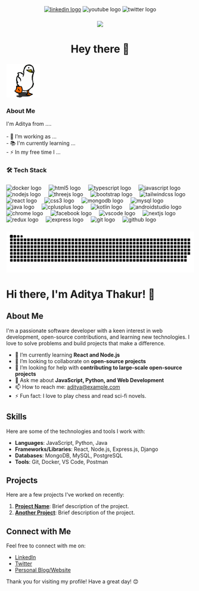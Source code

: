 <!-- <div align="center">
  <img height="30" src="./duck waddle.gif"  />
</div> -->

<!-- ### -->

<div align="center">
  <a href="https://www.linkedin.com/in/adityasingh-js/" ><img src="https://img.shields.io/static/v1?message=LinkedIn&logo=linkedin&label=&color=0077B5&logoColor=white&labelColor=&style=for-the-badge" height="25" alt="linkedin logo"  /></a>
  <img src="https://img.shields.io/static/v1?message=Youtube&logo=youtube&label=&color=FF0000&logoColor=white&labelColor=&style=for-the-badge" height="25" alt="youtube logo"  />
  <img src="https://img.shields.io/static/v1?message=Twitter&logo=twitter&label=&color=1DA1F2&logoColor=white&labelColor=&style=for-the-badge" height="25" alt="twitter logo"  />
</div>

###

<div align="center">
  <img src="https://visitor-badge.laobi.icu/badge?page_id=Thakur-Aditya.Thakur-Aditya&"  />
</div>

###

<h1 align="center">Hey there 👋</h1>

###


<img height="90" src="./duck waddle.gif"/>
<h3 align="left"> About Me</h3>


<p align="left">I'm Aditya from ....<br><br>- 🔭 I’m working as ...<br>- 📚 I'm currently learning ...<br>- ⚡ In my free time I ...</p>

###

<h3 align="left">🛠 Tech Stack</h3>

###

<div align="left">
  <img src="https://cdn.jsdelivr.net/gh/devicons/devicon/icons/docker/docker-plain-wordmark.svg" height="40" alt="docker logo"  />
  <img width="12" />
  <img src="https://cdn.jsdelivr.net/gh/devicons/devicon/icons/html5/html5-original.svg" height="40" alt="html5 logo"  />
  <img width="12" />
  <img src="https://cdn.jsdelivr.net/gh/devicons/devicon/icons/typescript/typescript-original.svg" height="40" alt="typescript logo"  />
  <img width="12" />
  <img src="https://cdn.jsdelivr.net/gh/devicons/devicon/icons/javascript/javascript-original.svg" height="40" alt="javascript logo"  />
  <img width="12" />
  <img src="https://cdn.jsdelivr.net/gh/devicons/devicon/icons/nodejs/nodejs-original.svg" height="40" alt="nodejs logo"  />
  <img width="12" />
  <img src="https://cdn.jsdelivr.net/gh/devicons/devicon/icons/threejs/threejs-original.svg" height="40" alt="threejs logo"  />
  <img width="12" />
  <img src="https://cdn.jsdelivr.net/gh/devicons/devicon/icons/bootstrap/bootstrap-original.svg" height="40" alt="bootstrap logo"  />
  <img width="12" />
  <img src="https://cdn.jsdelivr.net/gh/devicons/devicon/icons/tailwindcss/tailwindcss-original-wordmark.svg" height="40" alt="tailwindcss logo"  />
  <img width="12" />
  <img src="https://cdn.jsdelivr.net/gh/devicons/devicon/icons/react/react-original.svg" height="40" alt="react logo"  />
  <img width="12" />
  <img src="https://cdn.jsdelivr.net/gh/devicons/devicon/icons/css3/css3-original.svg" height="40" alt="css3 logo"  />
  <img width="12" />
  <img src="https://cdn.jsdelivr.net/gh/devicons/devicon/icons/mongodb/mongodb-original.svg" height="40" alt="mongodb logo"  />
  <img width="12" />
  <img src="https://cdn.jsdelivr.net/gh/devicons/devicon/icons/mysql/mysql-original.svg" height="40" alt="mysql logo"  />
  <img width="12" />
  <img src="https://cdn.jsdelivr.net/gh/devicons/devicon/icons/java/java-original.svg" height="40" alt="java logo"  />
  <img width="12" />
  <img src="https://cdn.jsdelivr.net/gh/devicons/devicon/icons/cplusplus/cplusplus-original.svg" height="40" alt="cplusplus logo"  />
  <img width="12" />
  <img src="https://cdn.jsdelivr.net/gh/devicons/devicon/icons/kotlin/kotlin-original.svg" height="40" alt="kotlin logo"  />
  <img width="12" />
  <img src="https://cdn.jsdelivr.net/gh/devicons/devicon/icons/androidstudio/androidstudio-original.svg" height="40" alt="androidstudio logo"  />
  <img width="12" />
  <img src="https://cdn.jsdelivr.net/gh/devicons/devicon/icons/chrome/chrome-original.svg" height="40" alt="chrome logo"  />
  <img width="12" />
  <img src="https://cdn.jsdelivr.net/gh/devicons/devicon/icons/facebook/facebook-original.svg" height="40" alt="facebook logo"  />
  <img width="12" />
  <img src="https://cdn.jsdelivr.net/gh/devicons/devicon/icons/vscode/vscode-original.svg" height="40" alt="vscode logo"  />
  <img width="12" />
  <img src="https://cdn.jsdelivr.net/gh/devicons/devicon/icons/nextjs/nextjs-original.svg" height="40" alt="nextjs logo"  />
  <img width="12" />
  <img src="https://cdn.jsdelivr.net/gh/devicons/devicon/icons/redux/redux-original.svg" height="40" alt="redux logo"  />
  <img width="12" />
  <img src="https://cdn.jsdelivr.net/gh/devicons/devicon/icons/express/express-original.svg" height="40" alt="express logo"  />
  <img width="12" />
  <img src="https://cdn.jsdelivr.net/gh/devicons/devicon/icons/git/git-original.svg" height="40" alt="git logo"  />
  <img width="12" />
  <img src="https://cdn.jsdelivr.net/gh/devicons/devicon/icons/github/github-original.svg" height="40" alt="github logo"  />
</div>

###

<!-- <h3 align="left">🔥   My Stats :</h3>

###

<div align="center">
  <img src="https://streak-stats.demolab.com?user=Thakur-Aditya&locale=en&mode=daily&theme=dark&hide_border=false&border_radius=5&order=3" height="220" alt="streak graph"  />
</div> -->

###

<!-- <img src="https://raw.githubusercontent.com/Thakur-Aditya/Thakur-Aditya/output/snake.svg" alt="Snake animation" /> -->

###

<picture>
  <source media="(prefers-color-scheme: dark)" srcset="https://raw.githubusercontent.com/Thakur-Aditya/Thakur-Aditya/output/github-snake-dark.svg" />
  <source media="(prefers-color-scheme: light)" srcset="https://raw.githubusercontent.com/Thakur-Aditya/Thakur-Aditya/output/github-snake.svg" />
  <img alt="github-snake" src="https://raw.githubusercontent.com/Thakur-Aditya/Thakur-Aditya/output/github-snake.svg" />
</picture>


# Hi there, I'm Aditya Thakur! 👋

## About Me

I'm a passionate software developer with a keen interest in web development, open-source contributions, and learning new technologies. I love to solve problems and build projects that make a difference.

- 🌱 I’m currently learning **React and Node.js**
- 👯 I’m looking to collaborate on **open-source projects**
- 🤔 I’m looking for help with **contributing to large-scale open-source projects**
- 💬 Ask me about **JavaScript, Python, and Web Development**
- 📫 How to reach me: [aditya@example.com](mailto:aditya@example.com)
- ⚡ Fun fact: I love to play chess and read sci-fi novels.

## Skills

Here are some of the technologies and tools I work with:

- **Languages**: JavaScript, Python, Java
- **Frameworks/Libraries**: React, Node.js, Express.js, Django
- **Databases**: MongoDB, MySQL, PostgreSQL
- **Tools**: Git, Docker, VS Code, Postman

<!-- ## GitHub Stats

![Thakur-Aditya's GitHub stats](https://github-readme-stats.vercel.app/api?username=Thakur-Aditya&show_icons=true&theme=radical) -->

## Projects

Here are a few projects I've worked on recently:

1. **[Project Name](https://github.com/Thakur-Aditya/project-name)**: Brief description of the project.
2. **[Another Project](https://github.com/Thakur-Aditya/another-project)**: Brief description of the project.

## Connect with Me

Feel free to connect with me on:

- [LinkedIn](https://www.linkedin.com/in/thakur-aditya)
- [Twitter](https://twitter.com/thakur_aditya)
- [Personal Blog/Website](https://www.adityathakur.com)

Thank you for visiting my profile! Have a great day! 😊